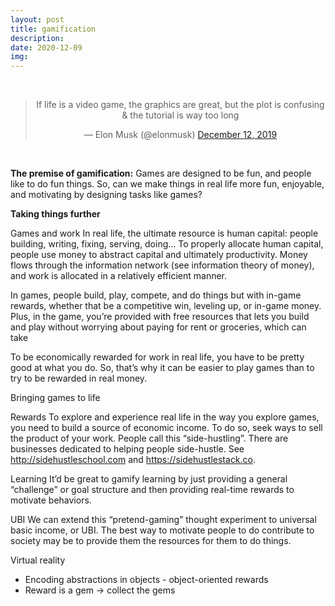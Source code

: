 ```yaml
---
layout: post
title: gamification
description:
date: 2020-12-09
img:
---
```


<br>
<center><blockquote class="twitter-tweet"><p lang="en" dir="ltr">If life is a video game, the graphics are great, but the plot is confusing &amp; the tutorial is way too long</p>&mdash; Elon Musk (@elonmusk) <a href="https://twitter.com/elonmusk/status/1205030950750412800?ref_src=twsrc%5Etfw">December 12, 2019</a></blockquote></center> <script async src="https://platform.twitter.com/widgets.js" charset="utf-8"></script>
<br>

**The premise of gamification:** Games are designed to be fun, and people like to do fun things. So, can we make things in real life more fun, enjoyable, and motivating by designing tasks like games?

**Taking things further**

Games and work
In real life, the ultimate resource is human capital: people building, writing, fixing, serving, doing... To properly allocate human capital, people use money to abstract capital and ultimately productivity. Money flows through the information network (see information theory of money), and work is allocated in a relatively efficient manner.

In games, people build, play, compete, and do things but with in-game rewards, whether that be a competitive win, leveling up, or in-game money. Plus, in the game, you’re provided with free resources that lets you build and play without worrying about paying for rent or groceries, which can take

To be economically rewarded for work in real life, you have to be pretty good at what you do. So, that’s why it can be easier to play games than to try to be rewarded in real money.

Bringing games to life

Rewards
To explore and experience real life in the way you explore games, you need to build a source of economic income. To do so, seek ways to sell the product of your work. People call this “side-hustling”. There are businesses dedicated to helping people side-hustle. See http://sidehustleschool.com and https://sidehustlestack.co.

Learning
It’d be great to gamify learning by just providing a general “challenge” or goal structure and then providing real-time rewards to motivate behaviors.

UBI
We can extend this “pretend-gaming” thought experiment to universal basic income, or UBI. The best way to motivate people to do contribute to society may be to provide them the resources for them to do things.

Virtual reality
* Encoding abstractions in objects - object-oriented rewards
* Reward is a gem -> collect the gems
